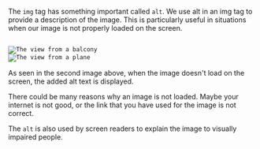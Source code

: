The `img` tag has something important called `alt`. We use alt in an img tag to provide a description of the image. This is particularly useful in situations when our image is not properly loaded on the screen.

<codeblock language="html" type="lesson">
<code>
<img src="https://ucarecdn.com/b9721aee-1c09-4d0c-9bcb-8969afe2751e/-/resize/400x/" alt="The view from a balcony">
<img src="broken-link.jpg" alt="The view from a plane">
</code>
</codeblock>

As seen in the second image above, when the image doesn't load on the screen, the added alt text is displayed.

There could be many reasons why an image is not loaded. Maybe your internet is not good, or the link that you have used for the image is not correct.

The `alt` is also used by screen readers to explain the image to visually impaired people.